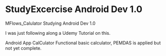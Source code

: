 # StudyExcercise Android Dev 1.0

MFlows_Calulator
Studying Android Dev 1.0

I was just following along a Udemy Tutorial on this.


Android App CalCulator
Functional basic calculator, PEMDAS is applied but not yet complete.
